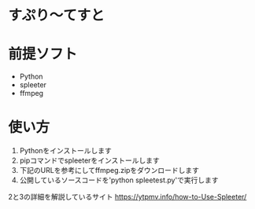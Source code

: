 # すぷり～てすと
# 前提ソフト
- Python
- spleeter
- ffmpeg
# 使い方
1. Pythonをインストールします
2. pipコマンドでspleeterをインストールします
3. 下記のURLを参考にしてffmpeg.zipをダウンロードします
4. 公開しているソースコードを'python spleetest.py'で実行します

2と3の詳細を解説しているサイト
https://ytpmv.info/how-to-Use-Spleeter/
